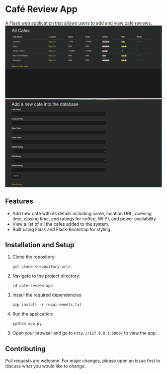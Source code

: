 # Café Review App

A Flask web application that allows users to add and view café reviews.
![all_cafes.png](all_cafes.png)
![add_cafe.png](add_cafe.png)
## Features

- Add new café with its details including name, location URL, opening time, closing time, and ratings for coffee, Wi-Fi, and power availability.
- View a list of all the cafes added to the system.
- Built using Flask and Flask-Bootstrap for styling.

## Installation and Setup

1. Clone the repository:
   ```
   git clone <repository-url>
   ```

2. Navigate to the project directory:
   ```
   cd cafe-review-app
   ```

3. Install the required dependencies:
   ```
   pip install -r requirements.txt
   ```

4. Run the application:
   ```
   python app.py
   ```

5. Open your browser and go to `http://127.0.0.1:5000/` to view the app.

## Contributing

Pull requests are welcome. For major changes, please open an issue first to discuss what you would like to change.
